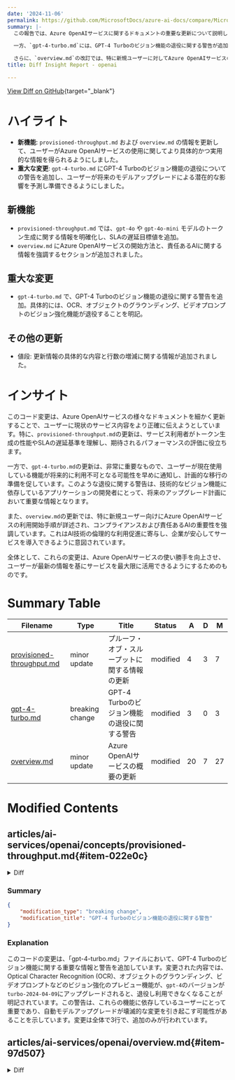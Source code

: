```yaml
---
date: '2024-11-06'
permalink: https://github.com/MicrosoftDocs/azure-ai-docs/compare/MicrosoftDocs:c2df9dc...MicrosoftDocs:6c09135
summary: |-
  この報告では、Azure OpenAIサービスに関するドキュメントの重要な更新について説明しています。主な内容としては、`provisioned-throughput.md`および`overview.md`の情報がより具体的かつ実用的に改訂され、ユーザーがサービスを利用する上での理解を深めるのに役立つようにしています。特に、`provisioned-throughput.md`の更新により、トークン生成の性能やSLAの遅延基準が明確化され、ユーザーの期待をサポートしています。

  一方、`gpt-4-turbo.md`には、GPT-4 Turboのビジョン機能の退役に関する警告が追加され、ユーザーが将来的に機能が利用できなくなる可能性についての予測と準備を促しています。これにより、技術的なビジョン機能に依存するアプリケーションの開発者にとって重要な情報となります。

  さらに、`overview.md`の改訂では、特に新規ユーザーに対してAzure OpenAIサービスの利用開始手順が詳しく説明され、責任あるAIの重要性も強調されています。これらの変更は、全体としてAzure OpenAIサービスの使いやすさを向上させ、ユーザーが最新の情報をもとにサービスを効果的に利用できるようにすることを目的としています。
title: Diff Insight Report - openai

---
```


[View Diff on GitHub](https://github.com/MicrosoftDocs/azure-ai-docs/compare/MicrosoftDocs:c2df9dc...MicrosoftDocs:6c09135){target="_blank"}

# ハイライト

- **新機能**: `provisioned-throughput.md` および `overview.md` の情報を更新して、ユーザーがAzure OpenAIサービスの使用に関してより具体的かつ実用的な情報を得られるようにしました。
- **重大な変更**: `gpt-4-turbo.md` にGPT-4 Turboのビジョン機能の退役についての警告を追加し、ユーザーが将来のモデルアップグレードによる潜在的な影響を予測し準備できるようにしました。

## 新機能
- `provisioned-throughput.md` では、`gpt-4o` や `gpt-4o-mini` モデルのトークン生成に関する情報を明確化し、SLAの遅延目標値を追加。
- `overview.md` にAzure OpenAIサービスの開始方法と、責任あるAIに関する情報を強調するセクションが追加されました。

## 重大な変更
- `gpt-4-turbo.md` で、GPT-4 Turboのビジョン機能の退役に関する警告を追加。具体的には、OCR、オブジェクトのグラウンディング、ビデオプロンプトのビジョン強化機能が退役することを明記。

## その他の更新
- 値段: 更新情報の具体的な内容と行数の増減に関する情報が追加されました。

# インサイト

このコード変更は、Azure OpenAIサービスの様々なドキュメントを細かく更新することで、ユーザーに現状のサービス内容をより正確に伝えようとしています。特に、`provisioned-throughput.md`の更新は、サービス利用者がトークン生成の性能やSLAの遅延基準を理解し、期待されるパフォーマンスの評価に役立ちます。

一方で、`gpt-4-turbo.md`の更新は、非常に重要なもので、ユーザーが現在使用している機能が将来的に利用不可となる可能性を早めに通知し、計画的な移行の準備を促しています。このような退役に関する警告は、技術的なビジョン機能に依存しているアプリケーションの開発者にとって、将来のアップグレード計画において重要な情報となります。

また、`overview.md`の更新では、特に新規ユーザー向けにAzure OpenAIサービスの利用開始手順が詳述され、コンプライアンスおよび責任あるAIの重要性を強調しています。これはAI技術の倫理的な利用促進に寄与し、企業が安心してサービスを導入できるように意図されています。

全体として、これらの変更は、Azure OpenAIサービスの使い勝手を向上させ、ユーザーが最新の情報を基にサービスを最大限に活用できるようにするためのものです。

# Summary Table
|  Filename  | Type |    Title    | Status | A  | D  | M  |
|------------|------|-------------|--------|----|----|----|
| [provisioned-throughput.md](#item-022e0c) | minor update | プルーフ・オブ・スループットに関する情報の更新 | modified | 4 | 3 | 7 | 
| [gpt-4-turbo.md](#item-e233e0) | breaking change | GPT-4 Turboのビジョン機能の退役に関する警告 | modified | 3 | 0 | 3 | 
| [overview.md](#item-97d507) | minor update | Azure OpenAIサービスの概要の更新 | modified | 20 | 7 | 27 | 


# Modified Contents
## articles/ai-services/openai/concepts/provisioned-throughput.md{#item-022e0c}

<details>
<summary>Diff</summary>
````diff
@@ -41,13 +41,14 @@ An Azure OpenAI Deployment is a unit of management for a specific OpenAI Model.
 ## How much throughput per PTU you get for each model
 The amount of throughput (tokens per minute or TPM) a deployment gets per PTU is a function of the input and output tokens in the minute. Generating output tokens requires more processing than input tokens and so the more output tokens generated the lower your overall TPM. The service dynamically balances the input & output costs, so users do not have to set specific input and output limits. This approach means your deployment is resilient to fluctuations in the workload shape. 
 
-To help with simplifying the sizing effort, the following table outlines the TPM per PTU for the `gpt-4o` and `gpt-4o-mini` models
+To help with simplifying the sizing effort, the following table outlines the TPM per PTU for the `gpt-4o` and `gpt-4o-mini` models. The table also shows Service Level Agreement (SLA) Latency Target Values per model.  For more information about the SLA for Azure OpenAI Service, see the [Service Level Agreements (SLA) for Online Services page].(https://www.microsoft.com/licensing/docs/view/Service-Level-Agreements-SLA-for-Online-Services?lang=1)
 
-|     | **gpt-4o**, **2024-05-13**   & **gpt-4o**, **2024-08-06**   | **gpt-4o-mini**, **2024-07-18**   | 
+|     | **gpt-4o**, **2024-05-13**   & **gpt-4o**, **2024-08-06**   | **gpt-4o-mini**, **2024-07-18**   |
 | --- | --- | --- |
 | Deployable Increments | 50 | 25|
 | Input TPM per PTU | 2,500 | 37,000  |
-| Output TPM per PTU | 833  | 12,333 |
+| Output TPM per PTU| 833|12,333|
+| Latency Target Value |25 Tokens Per Second* |33 Tokens Per Second*|
 
 For a full list see the [AOAI Studio calculator](https://oai.azure.com/portal/calculator).
 
````
</details>

### Summary

```json
{
    "modification_type": "minor update",
    "modification_title": "プルーフ・オブ・スループットに関する情報の更新"
}
```

### Explanation
このコードの変更は、「provisioned-throughput.md」ファイルの内容を更新しています。主な変更点は、`gpt-4o`および`gpt-4o-mini`モデルのトークン生成についての情報をより明確にしたことです。また、サービスレベルアグリーメント（SLA）の遅延目標値に関する情報も追加されました。この更新により、ユーザーがモデルのパフォーマンスや期待される遅延について理解しやすくなり、Azure OpenAIサービスの使用時に役立つ情報が提供されています。変更は合計で7行で、4行が追加され、3行が削除されています。

## articles/ai-services/openai/includes/gpt-4-turbo.md{#item-e233e0}

<details>
<summary>Diff</summary>
````diff
@@ -27,6 +27,9 @@ This is the replacement for the following preview models:
 
 - Azure AI specific Vision enhancements integration with GPT-4 Turbo with Vision isn't supported for `gpt-4` **Version:** `turbo-2024-04-09`. This includes Optical Character Recognition (OCR), object grounding, video prompts, and improved handling of your data with images.
 
+> [!IMPORTANT]
+> Vision enhancements preview features including Optical Character Recognition (OCR), object grounding, video prompts will be retired and no longer available once `gpt-4` Version: `vision-preview` is upgraded to `turbo-2024-04-09`. If you are currently relying on any of these preview features, this automatic model upgrade will be a breaking change.
+
 ### GPT-4 Turbo provisioned managed availability
 
 - `gpt-4` **Version:** `turbo-2024-04-09` is available for both standard and provisioned deployments. Currently the provisioned version of this model **doesn't support image/vision inference requests**. Provisioned deployments of this model only accept text input. Standard model deployments accept both text and image/vision inference requests.
````
</details>

### Summary

```json
{
    "modification_type": "breaking change",
    "modification_title": "GPT-4 Turboのビジョン機能の退役に関する警告"
}
```

### Explanation
このコードの変更は、「gpt-4-turbo.md」ファイルにおいて、GPT-4 Turboのビジョン機能に関する重要な情報と警告を追加しています。変更された内容では、Optical Character Recognition (OCR)、オブジェクトのグラウンディング、ビデオプロンプトなどのビジョン強化のプレビュー機能が、`gpt-4`のバージョンが`turbo-2024-04-09`にアップグレードされると、退役し利用できなくなることが明記されています。この警告は、これらの機能に依存しているユーザーにとって重要であり、自動モデルアップグレードが壊滅的な変更を引き起こす可能性があることを示しています。変更は全体で3行で、追加のみが行われています。

## articles/ai-services/openai/overview.md{#item-97d507}

<details>
<summary>Diff</summary>
````diff
@@ -27,15 +27,28 @@ Azure OpenAI Service provides REST API access to OpenAI's powerful language mode
 | Managed Identity| Yes, via Microsoft Entra ID | 
 | UI experience | [Azure portal](https://portal.azure.com) for account & resource management, <br> [Azure AI Studio](https://ai.azure.com) for model exploration and fine-tuning |
 | Model regional availability | [Model availability](./concepts/models.md) |
-| Content filtering | Prompts and completions are evaluated against our content policy with automated systems. High severity content will be filtered. |
+| Content filtering | Prompts and completions are evaluated against our content policy with automated systems. High severity content is filtered. |
 
 ## Responsible AI
 
 At Microsoft, we're committed to the advancement of AI driven by principles that put people first. Generative models such as the ones available in Azure OpenAI have significant potential benefits, but without careful design and thoughtful mitigations, such models have the potential to generate incorrect or even harmful content. Microsoft has made significant investments to help guard against abuse and unintended harm, which includes incorporating Microsoft’s <a href="https://www.microsoft.com/ai/responsible-ai?activetab=pivot1:primaryr6" target="_blank">principles for responsible AI use</a>, adopting a [Code of Conduct](/legal/cognitive-services/openai/code-of-conduct?context=/azure/ai-services/openai/context/context) for use of the service, building [content filters](/azure/ai-services/content-safety/overview) to support customers, and providing responsible AI [information and guidance](/legal/cognitive-services/openai/transparency-note?context=%2Fazure%2Fai-services%2Fopenai%2Fcontext%2Fcontext&tabs=image) that customers should consider when using Azure OpenAI.
 
-## How do I get access to Azure OpenAI?
+## Get started with Azure OpenAI Service
 
-A Limited Access registration form is not required to access most Azure OpenAI models. Learn more on the [Azure OpenAI Limited Access page](/legal/cognitive-services/openai/limited-access?context=/azure/ai-services/openai/context/context).
+To get started with Azure OpenAI Service, you need to create an Azure OpenAI Service resource in your Azure subscription. 
+
+Start with the [Create and deploy an Azure OpenAI Service resource](./how-to/create-resource.md) guide.
+1. You can create a resource via Azure portal, Azure CLI, or Azure PowerShell. 
+1. When you have an Azure OpenAI Service resource, you can deploy a model such as GPT-4o.
+1. When you have a deployed model, you can:
+
+    - Try out the Azure AI Studio playgrounds to explore the capabilities of the models. 
+    - You can also just start making API calls to the service using the REST API or SDKs.
+    
+    For example, you can try [real-time audio](./realtime-audio-quickstart.md) and [assistants](./assistants-quickstart.md) in the playgrounds or via code.
+
+> [!NOTE]
+> A Limited Access registration form is required to access some Azure OpenAI Service models or features. Learn more on the [Azure OpenAI Limited Access page](/legal/cognitive-services/openai/limited-access?context=/azure/ai-services/openai/context/context).
 
 ## Comparing Azure OpenAI and OpenAI
 
@@ -47,7 +60,7 @@ With Azure OpenAI, customers get the security capabilities of Microsoft Azure wh
 
 ### Prompts & completions
 
-The completions endpoint is the core component of the API service. This API provides access to the model's text-in, text-out interface. Users simply need to provide an input  **prompt** containing the English text command, and the model will generate a text **completion**.
+The completions endpoint is the core component of the API service. This API provides access to the model's text-in, text-out interface. Users simply need to provide an input  **prompt** containing the English text command, and the model generates a text **completion**.
 
 Here's an example of a simple prompt and completion:
 
@@ -70,7 +83,7 @@ Here's an example of a simple prompt and completion:
 
 Azure OpenAI processes text by breaking it down into tokens. Tokens can be words or just chunks of characters. For example, the word “hamburger” gets broken up into the tokens “ham”, “bur” and “ger”, while a short and common word like “pear” is a single token. Many tokens start with a whitespace, for example “ hello” and “ bye”.
 
-The total number of tokens processed in a given request depends on the length of your input, output and request parameters. The quantity of tokens being processed will also affect your response latency and throughput for the models.
+The total number of tokens processed in a given request depends on the length of your input, output, and request parameters. The quantity of tokens being processed will also affect your response latency and throughput for the models.
  
 #### Image tokens
 
@@ -106,9 +119,9 @@ Once you create an Azure OpenAI Resource, you must deploy a model before you can
 
 ### Prompt engineering
 
-The GPT-3, GPT-3.5 and GPT-4 models from OpenAI are prompt-based. With prompt-based models, the user interacts with the model by entering a text prompt, to which the model responds with a text completion. This completion is the model’s continuation of the input text.
+The GPT-3, GPT-3.5, and GPT-4 models from OpenAI are prompt-based. With prompt-based models, the user interacts with the model by entering a text prompt, to which the model responds with a text completion. This completion is the model’s continuation of the input text.
 
-While these models are extremely powerful, their behavior is also very sensitive to the prompt. This makes [prompt engineering](./concepts/prompt-engineering.md) an important skill to develop.
+While these models are powerful, their behavior is also sensitive to the prompt. This makes [prompt engineering](./concepts/prompt-engineering.md) an important skill to develop.
 
 Prompt construction can be difficult. In practice, the prompt acts to configure the model weights to complete the desired task, but it's more of an art than a science, often requiring experience and intuition to craft a successful prompt.
 
````
</details>

### Summary

```json
{
    "modification_type": "minor update",
    "modification_title": "Azure OpenAIサービスの概要の更新"
}
```

### Explanation
このコードの変更は、「overview.md」ファイルにおけるAzure OpenAIサービスに関する情報の更新を含んでいます。主な変更点としては、Azure OpenAIサービスの開始方法に関するセクションが追加され、ユーザーがサービスリソースを作成する手順が明確に示されています。また、各種機能やモデルの利用方法、特にコンプライアンスや責任あるAIに関する情報が強調されています。内容の整理や表現の改善が行われ、ユーザーがAzure OpenAIサービスを理解しやすくするための情報が充実しています。全体で27行の変更があり、20行が追加され、7行が削除されています。


